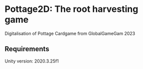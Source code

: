 # Pottage2D: The root harvesting game

Digitalisation of Pottage Cardgame from GlobalGameGam 2023

## Requirements

Unity version: 2020.3.25f1

